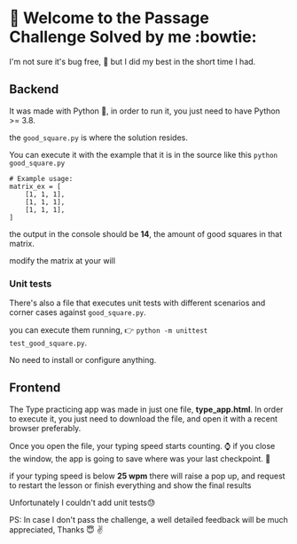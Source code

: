 # 👋 Welcome to the Passage Challenge Solved by me :bowtie:

I'm not sure it's bug free, :ant: but I did my best in the short time I had.


## Backend

It was made with Python :snake:, in order to run it, you just need to have Python >= 3.8.

the `good_square.py` is where the solution resides. 

You can execute it with the example that it is in the source like this
`python good_square.py`

```
# Example usage:
matrix_ex = [
    [1, 1, 1],
    [1, 1, 1],
    [1, 1, 1],
]
``` 
the output in the console should be **14**, the amount of good squares in that matrix.

modify the matrix at your will

### Unit tests

There's also a file that executes unit tests with different scenarios and corner cases against `good_square.py`.

you can execute them running, :point_right: `python -m unittest test_good_square.py`. 

No need to install or configure anything.


## Frontend

The Type practicing app was made in just one file, **type_app.html**.
In order to execute it, you just need to download the file, and open it with a recent browser preferably.

Once you open the file, your typing speed starts counting. :watch:
if you close the window, the app is going to save where was your last checkpoint. :floppy_disk:

if your typing speed is below **25 wpm** there will raise a pop up, and request to restart the lesson or finish everything and show the final results

Unfortunately I couldn't add unit tests:sweat: 

PS: In case I don't pass the challenge, a well detailed feedback will be much appreciated, Thanks :innocent: :v:


